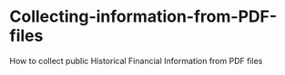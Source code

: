 # Collecting-information-from-PDF-files
How to collect public Historical Financial Information from PDF files
